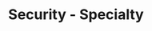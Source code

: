 ---
title: 'Security - Specialty'
company: 'Amazon Web Services'
companyRank: -1
url: 'https://www.credly.com/badges/8fed3c96-dc8d-482a-a188-afe83123a864/public_url'
issueDate: '2024-08-29'
expiryDate: '2027-08-29'
certRank: 3
---